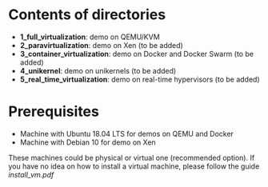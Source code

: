 # Contents of directories

- **1_full_virtualization**: demo on QEMU/KVM
- **2_paravirtualization**: demo on Xen	(to be added)
- **3_container_virtualization**: demo on Docker and Docker Swarm (to be added)
- **4_unikernel**: demo on unikernels (to be added)
- **5_real_time_virtualization**: demo on real-time hypervisors (to be added)

# Prerequisites

- Machine with Ubuntu 18.04 LTS for demos on QEMU and Docker
- Machine with Debian 10 for demo on Xen

These machines could be physical or virtual one (recommended option).
If you have no idea on how to install a virtual machine, please follow the guide _install_vm.pdf_


